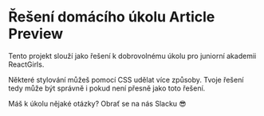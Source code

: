 # Řešení domácího úkolu Article Preview

Tento projekt slouží jako řešení k dobrovolnému úkolu pro juniorní akademii ReactGirls.

Některé stylování můžeš pomocí CSS udělat více způsoby. Tvoje řešení tedy může být správně
i pokud není přesně jako toto řešení. 

Máš k úkolu nějaké otázky? 
Obrať se na nás Slacku 😎